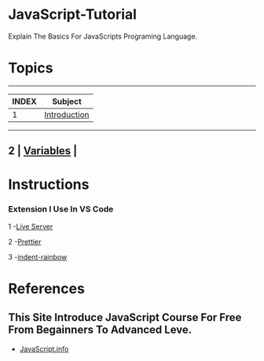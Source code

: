 # JavaScript-Tutorial
Explain The Basics For JavaScripts Programing Language.
# Topics
<!-- Making Table Content -->
----------------------------------------------------------------------------------------------------
INDEX |                                   Subject                                                  |
------|---------------------------------------------------------------------------------------------
  1   |     [Introduction](https://github.com/Islam-Turky/JavaScript-Tutorial/tree/master/Intro)   |
----------------------------------------------------------------------------------------------------
  2   |    [Variables](https://github.com/Islam-Turky/JavaScript-Tutorial/tree/master/variables)   |
----------------------------------------------------------------------------------------------------  
<!-- End Table -->


# Instructions
<h3>Extension I Use In VS Code</h3>

1 -[Live Server](https://marketplace.visualstudio.com/items?itemName=ritwickdey.LiveServe)
<br>

2 -[Prettier](https://marketplace.visualstudio.com/items?itemName=esbenp.prettier-vscode)
<br>

3 -[indent-rainbow](https://marketplace.visualstudio.com/items?itemName=oderwat.indent-rainbow)

# References
<h2>This Site Introduce JavaScript Course For Free From Begainners To Advanced Leve.</h2>

- [JavaScript.info](https://javascript.info/)
